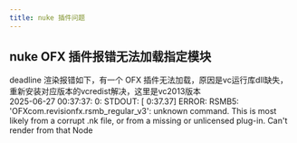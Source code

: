 ```yaml
---
title: nuke 插件问题
---
```


## nuke OFX 插件报错无法加载指定模块
deadline 渲染报错如下，有一个 OFX 插件无法加载，原因是vc运行库dll缺失，重新安装对应版本的vcredist解决，这里是vc2013版本  
2025-06-27 00:37:37:  0: STDOUT: [ 0:37.37] ERROR: RSMB5: 'OFXcom.revisionfx.rsmb_regular_v3': unknown command. This is most likely from a corrupt .nk file, or from a missing or unlicensed plug-in. Can't render from that Node